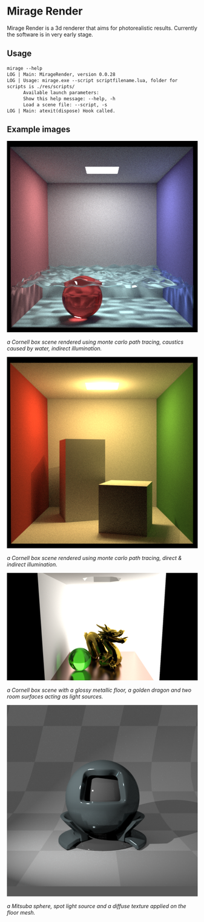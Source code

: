 Mirage Render
======

Mirage Render is a 3d renderer that aims for photorealistic results. Currently the software is in very early stage.

Usage
-----

```
mirage --help
LOG | Main: MirageRender, version 0.0.28
LOG | Usage: mirage.exe --script scriptfilename.lua, folder for scripts is ./res/scripts/
      Available launch parameters:
      Show this help message: --help, -h
      Load a scene file: --script, -s
LOG | Main: atexit(dispose) Hook called.
```

Example images
--------------

![Cornell Box, caustics test](img/mirage_water3.png "Cornell Box, caustics test")

_a Cornell box scene rendered using monte carlo path tracing, caustics caused by water, indirect illumination._

![Cornell Box, gi test](img/mirage_cornellbox_plight.png "Cornell Box, gi test")

_a Cornell box scene rendered using monte carlo path tracing, direct & indirect illumination._

![Cornell Box, Golden Dragon](img/golden_dragon.png "Cornell Box, glossy material test")

_a Cornell box scene with a glossy metallic floor, a golden dragon and two room surfaces acting as light sources._

![Mitsuba, Texture Mapping](img/texturemapping.png "Mitsuba, texture mapping test")

_a Mitsuba sphere, spot light source and a diffuse texture applied on the floor mesh._